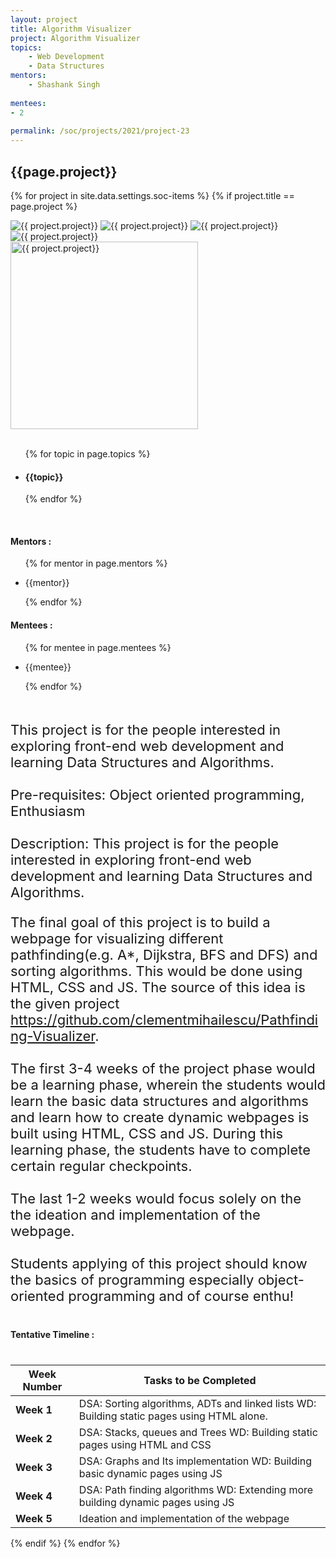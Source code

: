 ```yaml
---
layout: project
title: Algorithm Visualizer
project: Algorithm Visualizer
topics:
    - Web Development
    - Data Structures
mentors:
    - Shashank Singh    
    
mentees:
- 2
  
permalink: /soc/projects/2021/project-23
---
```


<h2 class="display1 m-3 p-3 text-center project-title">{{page.project}}</h2>

{% for project in site.data.settings.soc-items %}
{% if project.title == page.project %}
<div class ="img-soc d-block"> 
    <img src="{{ site.baseurl }}/{{ project.image }}" alt="{{ project.project}}" class="image-1">
    <img src="{{ site.baseurl }}/{{ project.image }}" alt="{{ project.project}}" class="image-2">
    <img src="{{ site.baseurl }}/{{ project.image }}" alt="{{ project.project}}" class="image-3">
    <img src="{{ site.baseurl }}/{{ project.image }}" alt="{{ project.project}}" class="image-4">
</div>
<div class = "mobile-img-soc">
  <img src="{{ site.baseurl }}/{{ project.image }}"  width = "300" height="300" alt="{{ project.project}}" class="border rounded">
  </div>
<div>
    <br>
    <ul>
        {% for topic in page.topics %}
        <li><h4 class="text-primary text-center">{{topic}}</h4></li>
        {% endfor %}
    </ul>
    <br>
    <h4 class="display3  ">Mentors :</h4> 
    <ul>
        {% for mentor in page.mentors %}
        <li><p class="lead">{{mentor}}</p></li>
        {% endfor %}
    </ul>
    <h4 class="display3  ">Mentees :</h4> 
    <ul>
        {% for mentee in page.mentees %}
        <li><p class="lead">{{mentee}}</p></li>
        {% endfor %}
    </ul>
</div>
<div>
    <p class="display3 project-desc"  style = "font-size:22px;" >
        <br>
        This project is for the people interested in exploring front-end web development and learning Data Structures and Algorithms.
        <br><br>
        Pre-requisites: Object oriented programming, Enthusiasm
        <br><br>
        Description: This project is for the people interested in exploring front-end web development and learning Data Structures and Algorithms. 
        </p>
         <p class="display3" style = "font-size:22px;" >
        The final goal of this project is to build a webpage for visualizing different pathfinding(e.g. A*, Dijkstra, BFS and DFS) and sorting algorithms. This would be done using HTML, CSS and JS. The source of this idea is the given project <a href = "https://github.com/clementmihailescu/Pathfinding-Visualizer">https://github.com/clementmihailescu/Pathfinding-Visualizer</a>.
        <br><br>
        The first 3-4 weeks of the project phase would be a learning phase, wherein the students would learn the basic data structures and algorithms and learn how to create dynamic webpages is built using HTML, CSS and JS. During this learning phase, the students have to complete certain regular checkpoints.
        <br><br>
        The last 1-2 weeks would focus solely on the the ideation and implementation of the webpage.
        <br><br>
        Students applying of this project should know the basics of programming especially object-oriented programming and of course enthu!
        <br>
    </p>
</div>
<div class ="d-flex">
<div>
    <h4 class="display3" style="margin:40px 0px 40px 0px;">Tentative Timeline :</h4>
    <table class="table table-striped">
  <thead>
    <tr>
      <th>Week Number</th>
      <th>Tasks to be Completed</th>
    </tr>
  </thead>
  <tbody>
    <tr>
      <td><strong>Week 1</strong></td>
      <td>DSA: Sorting algorithms, ADTs and linked lists WD: Building static pages using HTML alone.</td>
    </tr>
    <tr>
      <td><strong>Week 2</strong></td>
      <td>DSA: Stacks, queues and Trees WD: Building static pages using HTML and CSS</td>
    </tr>
    <tr>
      <td><strong>Week 3</strong></td>
      <td>DSA: Graphs and Its implementation WD: Building basic dynamic pages using JS</td>
    </tr>
    <tr>
      <td><strong>Week 4</strong></td>
      <td>DSA: Path finding algorithms WD: Extending more building dynamic pages using JS</td>
    </tr>
    <tr>
      <td><strong>Week 5</strong></td>
      <td>Ideation and implementation of the webpage</td>
    </tr>
  </tbody>
</table>
</div>
{% endif %}
{% endfor %}
